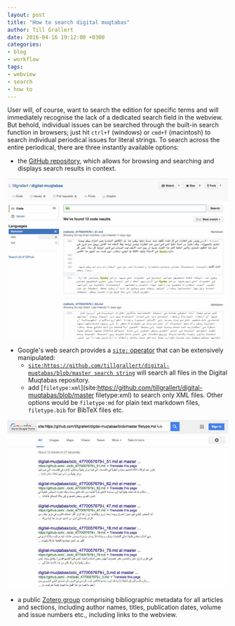 ```yaml
---
layout: post
title: "How to search digital muqtabas"
author: Till Grallert
date: 2016-04-16 19:12:00 +0300
categories:
- blog
- workflow
tags:
- webview
- search
- how to
---
```


User will, of course, want to search the edition for specific terms and will immediately recognise the lack of a dedicated search field in the webview. But behold, individual issues can be searched through the built-in search function in browsers; just hit `ctrl+f` (windows) or `cmd+f` (macintosh) to search individual periodical issues for literal strings. To search across the entire periodical, there are three instantly available options:

- the [GitHub repository](https://github.com/tillgrallert/digital-muqtabas), which allows for browsing and searching and displays search results in context.

![Search the GitHub repository](/assets/images/search-github.jpg)

- Google's web search provides a [`site:` operator](https://moz.com/blog/25-killer-combos-for-googles-site-operator) that can be extensively manipulated:
    + [`site:https://github.com/tillgrallert/digital-muqtabas/blob/master search string`](site:https://github.com/tillgrallert/digital-muqtabas/blob/master) will search all files in the Digital Muqtabas repository.
    + add [`filetype:xml`](site:https://github.com/tillgrallert/digital-muqtabas/blob/master filetype:xml) to search only XML files. Other options would be `filetype:md` for plain text markdown files, `filetype.bib` for BibTeX files etc.

![Search Google with the `site:` operator](/assets/images/search-google.jpg)

- a public [Zotero group](https://www.zotero.org/groups/digital-muqtabas/items/) comprising bibliographic metadata for all articles and sections, including author names, titles, publication dates, volume and issue numbers etc., including links to the webview.
